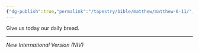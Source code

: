 ```yaml
---
{"dg-publish":true,"permalink":"/tapestry/bible/matthew/matthew-6-11/","title":"Matthew 6:11","tags":["bible-verse","bible-verse"],"dgHomeLink":true,"dgShowLocalGraph":true,"dgEnableSearch":true}
---
```



Give us today our daily bread.

---
*New International Version (NIV)*